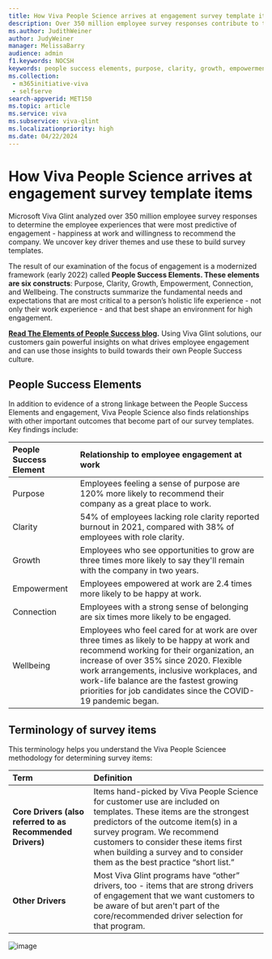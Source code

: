 ```yaml
---
title: How Viva People Science arrives at engagement survey template items
description: Over 350 million employee survey responses contribute to the research on what is important to the happiness and success of employees at work. 
ms.author: JudithWeiner
author: JudyWeiner
manager: MelissaBarry
audience: admin
f1.keywords: NOCSH
keywords: people success elements, purpose, clarity, growth, empowerment, connection, wellbeing, cord driver, key driver
ms.collection: 
 - m365initiative-viva
 - selfserve
search-appverid: MET150
ms.topic: article
ms.service: viva
ms.subservice: viva-glint
ms.localizationpriority: high
ms.date: 04/22/2024
---
```


# How Viva People Science arrives at engagement survey template items

Microsoft Viva Glint analyzed over 350 million employee survey responses to determine the employee experiences that were most predictive of engagement - happiness at work and willingness to recommend the company. We uncover key driver themes and use these to build survey templates. 

The result of our examination of the focus of engagement is a modernized framework (early 2022) called **People Success Elements. These elements are six constructs**: Purpose, Clarity, Growth, Empowerment, Connection, and Wellbeing. The constructs summarize the fundamental needs and expectations that are most critical to a person’s holistic life experience - not only their work experience - and that best shape an environment for high engagement.

**[Read The Elements of People Success blog](https://techcommunity.microsoft.com/t5/viva-glint-blog/the-elements-of-people-success/ba-p/3791765).** Using Viva Glint solutions, our customers gain powerful insights on what drives employee engagement and can use those insights to build towards their own People Success culture.

## People Success Elements

In addition to evidence of a strong linkage between the People Success Elements and engagement, Viva People Science also finds relationships with other important outcomes that become part of our survey templates. Key findings include:

|People Success Element|Relationship to employee engagement at work|
|:-------------|:-----------|
|Purpose|Employees feeling a sense of purpose are 120% more likely to recommend their company as a great place to work.|
|Clarity|54% of employees lacking role clarity reported burnout in 2021, compared with 38% of employees with role clarity.|
|Growth|Employees who see opportunities to grow are three times more likely to say they'll remain with the company in two years.|
|Empowerment| Employees empowered at work are 2.4 times more likely to be happy at work.|
|Connection| Employees with a strong sense of belonging are six times more likely to be engaged.|
|Wellbeing| Employees who feel cared for at work are over three times as likely to be happy at work and recommend working for their organization, an increase of over 35% since 2020. Flexible work arrangements, inclusive workplaces, and work-life balance are the fastest growing priorities for job candidates since the COVID-19 pandemic began.|

## Terminology of survey items

This terminology helps you understand the Viva People Sciencee methodology for determining survey items:

| **Term** | **Definition** |
|:---|:---|
| **Core Drivers (also referred to as Recommended Drivers)** | Items hand-picked by Viva People Science for customer use are included on templates. These items are the strongest predictors of the outcome item(s) in a survey program. We recommend customers to consider these items first when building a survey and to consider them as the best practice “short list.”  |
| **Other Drivers** | Most Viva Glint programs have “other” drivers, too - items that are strong drivers of engagement that we want customers to be aware of but aren't part of the core/recommended driver selection for that program. |
![image](https://github.com/MicrosoftDocs/Viva-pr/assets/141166658/1d35b452-b06c-425a-90cf-896cfba3570d)
